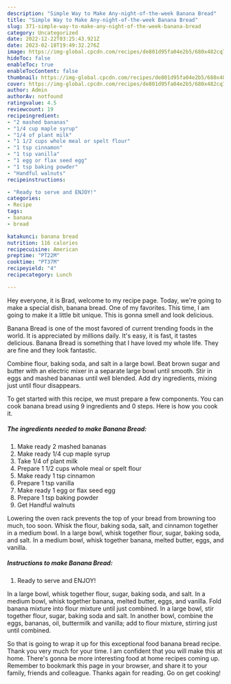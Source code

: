```yaml
---
description: "Simple Way to Make Any-night-of-the-week Banana Bread"
title: "Simple Way to Make Any-night-of-the-week Banana Bread"
slug: 371-simple-way-to-make-any-night-of-the-week-banana-bread
category: Uncategorized
date: 2022-12-22T03:25:43.921Z
date: 2023-02-18T19:49:32.276Z
image: https://img-global.cpcdn.com/recipes/de801d95fa04e2b5/680x482cq70/banana-bread-recipe-main-photo.jpg
hideToc: false
enableToc: true
enableTocContent: false
thumbnail: https://img-global.cpcdn.com/recipes/de801d95fa04e2b5/680x482cq70/banana-bread-recipe-main-photo.jpg
cover: https://img-global.cpcdn.com/recipes/de801d95fa04e2b5/680x482cq70/banana-bread-recipe-main-photo.jpg
author: Admin
authorAv: notfound
ratingvalue: 4.5
reviewcount: 19
recipeingredient:
- "2 mashed bananas"
- "1/4 cup maple syrup"
- "1/4 of plant milk"
- "1 1/2 cups whole meal or spelt flour"
- "1 tsp cinnamon"
- "1 tsp vanilla"
- "1 egg or flax seed egg"
- "1 tsp baking powder"
- "Handful walnuts"
recipeinstructions:

- "Ready to serve and ENJOY!"
categories:
- Recipe
tags:
- banana
- bread

katakunci: banana bread 
nutrition: 116 calories
recipecuisine: American
preptime: "PT22M"
cooktime: "PT37M"
recipeyield: "4"
recipecategory: Lunch

---
```



Hey everyone, it is Brad, welcome to my recipe page. Today, we're going to make a special dish, banana bread. One of my favorites. This time, I am going to make it a little bit unique. This is gonna smell and look delicious.

Banana Bread is one of the most favored of current trending foods in the world. It is appreciated by millions daily. It's easy, it is fast, it tastes delicious. Banana Bread is something that I have loved my whole life. They are fine and they look fantastic.

Combine flour, baking soda, and salt in a large bowl. Beat brown sugar and butter with an electric mixer in a separate large bowl until smooth. Stir in eggs and mashed bananas until well blended. Add dry ingredients, mixing just until flour disappears.


To get started with this recipe, we must prepare a few components. You can cook banana bread using 9 ingredients and 0 steps. Here is how you cook it.

<!--inarticleads1-->

##### The ingredients needed to make Banana Bread:

1. Make ready 2 mashed bananas
1. Make ready 1/4 cup maple syrup
1. Take 1/4 of plant milk
1. Prepare 1 1/2 cups whole meal or spelt flour
1. Make ready 1 tsp cinnamon
1. Prepare 1 tsp vanilla
1. Make ready 1 egg or flax seed egg
1. Prepare 1 tsp baking powder
1. Get Handful walnuts


Lowering the oven rack prevents the top of your bread from browning too much, too soon. Whisk the flour, baking soda, salt, and cinnamon together in a medium bowl. In a large bowl, whisk together flour, sugar, baking soda, and salt. In a medium bowl, whisk together banana, melted butter, eggs, and vanilla. 

<!--inarticleads2-->

##### Instructions to make Banana Bread:


1. Ready to serve and ENJOY!

In a large bowl, whisk together flour, sugar, baking soda, and salt. In a medium bowl, whisk together banana, melted butter, eggs, and vanilla. Fold banana mixture into flour mixture until just combined. In a large bowl, stir together flour, sugar, baking soda and salt. In another bowl, combine the eggs, bananas, oil, buttermilk and vanilla; add to flour mixture, stirring just until combined. 

So that is going to wrap it up for this exceptional food banana bread recipe. Thank you very much for your time. I am confident that you will make this at home. There's gonna be more interesting food at home recipes coming up. Remember to bookmark this page in your browser, and share it to your family, friends and colleague. Thanks again for reading. Go on get cooking!
